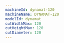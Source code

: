 ```yaml
---
machineId: dynamat-120
machineName: DYNAMAT-120
modelId: dynamat
cutWidthMax: 120
cutHeightMax: 120
cutDiameter: 120
---
```


